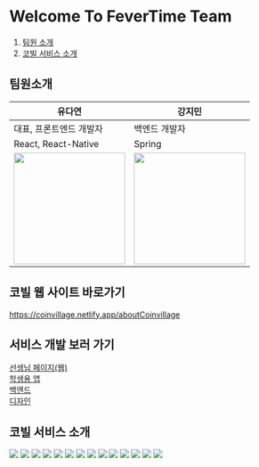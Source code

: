 # Welcome To FeverTime Team

1. [팀원 소개](#팀원-소개)
2. [코빌 서비스 소개](#코빌-서비스-소개)

## 팀원소개
|유다연|강지민|
|---|---|
|대표, 프론트엔드 개발자|백엔드 개발자|
|React, React-Native|Spring|React|
| <a href='https://github.com/manyyeon'><img src='https://user-images.githubusercontent.com/87538540/198532835-b0cb76be-53ba-4d2c-bb0d-2e2286915fa5.jpeg' width='200px'/></a> |<a href='https://github.com/jmk307'><img src='https://avatars.githubusercontent.com/u/84773954?v=4' width='200px'/></a>|
  
## 코빌 웹 사이트 바로가기
https://coinvillage.netlify.app/aboutCoinvillage

## 서비스 개발 보러 가기

[선생님 페이지(웹)](https://github.com/FeverTimeTeam/coinvillage-front)<br>
[학생용 앱](https://github.com/FeverTimeTeam/coinvillageApp)<br>
[백엔드](https://github.com/FeverTimeTeam/coinvillage-back)<br>
[디자인](https://www.figma.com/file/jn5ZJ8srOJkpx0YIXD19Ts/%EA%B5%AD%EB%AF%BC%EC%9D%80%ED%96%89-%EA%B3%B5%EB%AA%A8%EC%A0%84?node-id=0%3A1)


## 코빌 서비스 소개
<img src="https://user-images.githubusercontent.com/87538540/190533767-bc4b0940-81dd-4520-9eb0-4652ae7f4555.png" />
<img src="https://user-images.githubusercontent.com/87538540/190533813-0fec501f-3491-42ac-8b57-9094141985c1.png" />
<img src="https://user-images.githubusercontent.com/87538540/190533984-73c1743f-e4cc-4c10-8ba0-b858ba854d80.png" />
<img src="https://user-images.githubusercontent.com/87538540/190534010-d1e6fbb9-6eff-4969-8430-3584e0bbd1d0.png" />
<img src="https://user-images.githubusercontent.com/87538540/190534041-c5c8c439-8904-49bc-b950-4d29b8cfe36a.png" />
<img src="https://user-images.githubusercontent.com/87538540/190534150-d59add41-8f30-419d-9025-70b5549d344f.png" />
<img src="https://user-images.githubusercontent.com/87538540/190541772-2511d0bc-e1e5-4875-8dee-6f94e514c022.png" />
<img src="https://user-images.githubusercontent.com/87538540/190541787-74147924-5a46-44b6-ac83-6f431baf703f.png" />
<img src="https://user-images.githubusercontent.com/87538540/190541803-c71ff8be-bb6a-4d8d-8a66-7ddf6a6481be.png" />
<img src="https://user-images.githubusercontent.com/87538540/190542247-21ab38db-08b2-473f-9e82-9a054d6f37fc.png" />
<img src="https://user-images.githubusercontent.com/87538540/190542257-80ec0a83-c262-45a6-bfa2-f60aac5dff89.png" />
<img src="https://user-images.githubusercontent.com/87538540/190542267-7b8d689f-9950-48cb-af87-fb41e1c8d164.png" />
<img src="https://user-images.githubusercontent.com/87538540/190542273-bcb7e3be-a11e-4491-973e-a6be3972368b.png" />
<img src="https://user-images.githubusercontent.com/87538540/190542277-6459eb05-8e5b-44e6-a2f2-36137541587f.png" />

